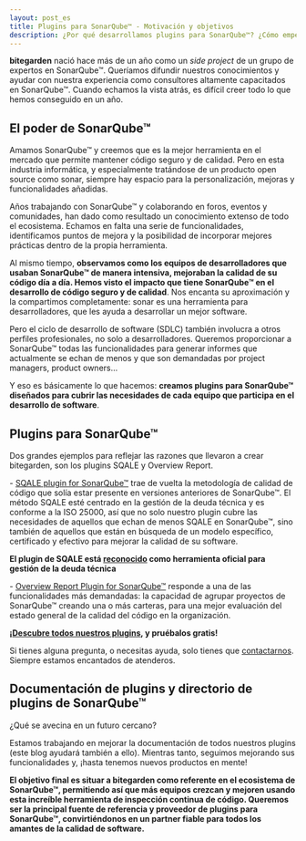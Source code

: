 ```yaml
---
layout: post_es
title: Plugins para SonarQube™ - Motivación y objetivos 
description: ¿Por qué desarrollamos plugins para SonarQube™? ¿Cómo empezamos este proyecto de calidad de código? Descubre todos los beneficios de extender las funcionalidades de sonar, así como las razones detrás de bitegarden y de dos de nuestros plugins más éxitosos. 
---
```


**bitegarden** nació hace más de un año como un *side project* de un grupo de expertos en SonarQube™. Queríamos difundir nuestros conocimientos y ayudar con nuestra experiencia como consultores altamente capacitados en SonarQube™. Cuando echamos la vista atrás, es difícil creer todo lo que hemos conseguido en un año. 
 

## El poder de SonarQube™ 

Amamos SonarQube™ y creemos que es la mejor herramienta en el mercado que permite mantener código seguro y de calidad. Pero en esta industria informática, y especialmente tratándose de un producto open source como sonar, siempre hay espacio para la personalización, mejoras y funcionalidades añadidas.

Años trabajando con SonarQube™ y colaborando en foros, eventos y comunidades, han dado como resultado un conocimiento extenso de todo el ecosistema. Echamos en falta una serie de funcionalidades, identificamos puntos de mejora y la posibilidad de incorporar mejores prácticas dentro de la propia herramienta.

Al mismo tiempo, **observamos como los equipos de desarrolladores que usaban SonarQube™ de manera intensiva, mejoraban la calidad de su código día a día. Hemos visto el impacto que tiene SonarQube™ en el desarrollo de código seguro y de calidad**.
Nos encanta su aproximación y la compartimos completamente: sonar es una herramienta para desarrolladores, que les ayuda a desarrollar un mejor software. 

Pero el ciclo de desarrollo de software (SDLC) también involucra a otros perfiles profesionales, no solo a desarrolladores. Queremos proporcionar a SonarQube™ todas las funcionalidades para generar informes que actualmente se echan de menos y que son demandadas por project managers, product owners... 

Y eso es básicamente lo que hacemos: **creamos plugins para SonarQube™ diseñados para cubrir las necesidades de cada equipo que participa en el desarrollo de software**.

## Plugins para SonarQube™ 

Dos grandes ejemplos para reflejar las razones que llevaron a crear bitegarden, son los plugins SQALE y Overview Report.  

\- [SQALE plugin for SonarQube™](https://www.bitegarden.com/es/sonarqube-sqale) trae de vuelta la metodología de calidad de código que solía estar presente en versiones anteriores de SonarQube™. 
El método SQALE esté centrado en la gestión de la deuda técnica y es conforme a la ISO 25000, así que no solo nuestro plugin cubre las necesidades de aquellos que echan de menos SQALE en SonarQube™, sino también de aquellos que están en búsqueda de un modelo específico, certificado y efectivo para mejorar la calidad de su software. 

**El plugin de SQALE está [reconocido](http://www.sqale.org/tools) como herramienta oficial para gestión de la deuda técnica**

\- [Overview Report Plugin for SonarQube™](https://www.bitegarden.com/es/sonarqube-overview) responde a una de las funcionalidades más demandadas: la capacidad de agrupar proyectos de SonarQube™ creando una o más carteras, para una mejor evaluación del estado general de la calidad del código en la organización.

**¡[Descubre todos nuestros plugins](https://www.bitegarden.com/es/products/), y pruébalos gratis!** 

Si tienes alguna pregunta, o necesitas ayuda, solo tienes que [contactarnos](https://www.bitegarden.com/contact/). 
Siempre estamos encantados de atenderos.

## Documentación de plugins y directorio de plugins de SonarQube™ 

¿Qué se avecina en un futuro cercano?

Estamos trabajando en mejorar la documentación de todos nuestros plugins (este blog ayudará también a ello). Mientras tanto, seguimos mejorando sus funcionalidades y, ¡hasta tenemos nuevos productos en mente!

**El objetivo final es situar a bitegarden como referente en el ecosistema de SonarQube™, permitiendo así que más equipos crezcan y mejoren usando esta increíble herramienta de inspección continua de código. Queremos ser la principal fuente de referencia y proveedor de plugins para SonarQube™, convirtiéndonos en un partner fiable para todos los amantes de la calidad de software.**


